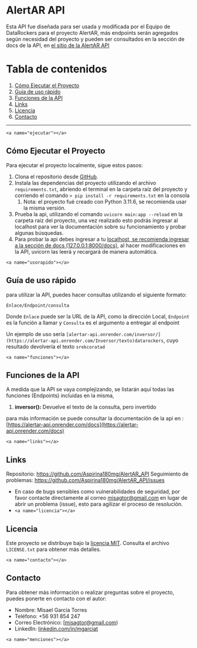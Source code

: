# AlertAR API

Esta API fue diseñada para ser usada y modificada por el Equipo de DataRockers para el proyecto AlertAR, más endpoints serán agregados según necesidad del proyecto y pueden ser consultados en la sección de docs de la API, en [el sitio de la AlertAR API](https://alertar-api.onrender.com/docs)

# Tabla de contenidos

1. [Cómo Ejecutar el Proyecto](#ejecutar)
2. [Guía de uso rápido](#usorapido)
3. [Funciones de la API](#funciones)
4. [Links](#links)
5. [Licencia](#licencia)
6. [Contacto](#contacto)

---

`<a name="ejecutar"></a>`

## Cómo Ejecutar el Proyecto

Para ejecutar el proyecto localmente, sigue estos pasos:

1. Clona el repositorio desde [GitHub](https://github.com/Aspirina180mg/PI01_Misael_Garcia_Torres).
2. Instala las dependencias del proyecto utilizando el archivo `requirements.txt`, abriendo el terminal en la carpeta raíz del proyecto y corriendo el comando `> pip install -r requirements.txt` en la consola
   1. Nota: el proyecto fué creado con Python 3.11.6, se recomienda usar la misma versión.
3. Prueba la api, utilizando el comando `uvicorn main:app --reload` en la carpeta raíz del proyecto, una vez realizado esto podrás ingresar al localhost para ver la documentación sobre su funcionamiento y probar algunas búsquedas.
4. Para probar la api debes ingresar a tu [localhost, se recomienda ingresar a la sección de docs (127.0.0.1:8000/docs)](127.0.0.1:8000/docs), al hacer modificaciones en la API, uvicorn las leerá y recargará de manera automática.

`<a name="usorapido"></a>`

## Guía de uso rápido

para utilizar la API, puedes hacer consultas utilizando el siguiente formato:

`Enlace/Endpoint/consulta`

Donde `Enlace` puede ser la URL de la API, como la dirección Local, `Endpoint` es la función a llamar y `Consulta` es el argumento a entregar al endpoint

Un ejemplo de uso sería `[alertar-api.onrender.com/inversor/](https://alertar-api.onrender.com/Inversor/texto)datarockers`, cuyo resultado devolvería el texto `srekcoratad`

`<a name="funciones"></a>`

## Funciones de la API

A medida que la API se vaya complejizando, se listarán aquí todas las funciones (Endpoints) incluidas en la misma,

1. **inversor():** Devuelve el texto de la consulta, pero invertido

para más información se puede consultar la documentación de la api en :
[https://alertar-api.onrender.com/docs](https://alertar-api.onrender.com/docs)

`<a name="links"></a>`

## Links

Repositorio: https://github.com/Aspirina180mg/AlertAR_API
Seguimiento de problemas: https://github.com/Aspirina180mg/AlertAR_API/issues

- En caso de bugs sensibles como vulnerabilidades de seguridad, por favor
  contacte directamente al correo misagtor@gmail.com en lugar de abrir un
  problema (issue), esto para agilizar el proceso de resolución.
- `<a name="licencia"></a>`

## Licencia

Este proyecto se distribuye bajo la [licencia MIT](https://choosealicense.com/licenses/mit/). Consulta el archivo `LICENSE.txt` para obtener más detalles.

`<a name="contacto"></a>`

## Contacto

Para obtener más información o realizar preguntas sobre el proyecto, puedes ponerte en contacto con el autor:

- Nombre: Misael García Torres
- Teléfono: +56 931 854 247
- Correo Electrónico: [misagtor@gmail.com)
- LinkedIn: [linkedin.com/in/mgarciat](https://www.linkedin.com/in/mgarciat/)

`<a name="menciones"></a>`
